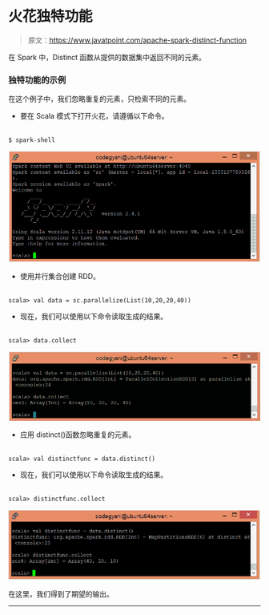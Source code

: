 # 火花独特功能

> 原文：<https://www.javatpoint.com/apache-spark-distinct-function>

在 Spark 中，Distinct 函数从提供的数据集中返回不同的元素。

### 独特功能的示例

在这个例子中，我们忽略重复的元素，只检索不同的元素。

*   要在 Scala 模式下打开火花，请遵循以下命令。

```

$ spark-shell

```

![Spark Distinct Function](img/eb68ac64226e2e8d4b6a2d4fd7848e65.png)

*   使用并行集合创建 RDD。

```

scala> val data = sc.parallelize(List(10,20,20,40))

```

*   现在，我们可以使用以下命令读取生成的结果。

```

scala> data.collect

```

![Spark Distinct Function](img/97b8db91ad8f32b79a93ca84c94ec847.png)

*   应用 distinct()函数忽略重复的元素。

```

scala> val distinctfunc = data.distinct()

```

*   现在，我们可以使用以下命令读取生成的结果。

```

scala> distinctfunc.collect

```

![Spark Distinct Function](img/d55aa810ac17c7acce0f128541627eee.png)

在这里，我们得到了期望的输出。

* * *